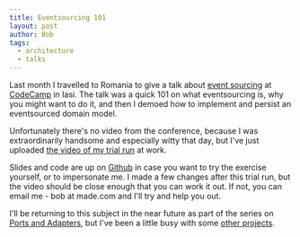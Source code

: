 ```yaml
---
title: Eventsourcing 101
layout: post
author: Bob
tags:
  - architecture
  - talks
---
```


Last month I travelled to Romania to give a talk about
[event sourcing](https://martinfowler.com/eaaDev/EventSourcing.html) at
[CodeCamp](https://iasi.codecamp.ro/) in Iasi. The talk was a quick 101 on what
eventsourcing is, why you might want to do it, and then I demoed how to implement and
persist an eventsourced domain model.

Unfortunately there's no video from the conference, because I was extraordinarily
handsome and especially witty that day, but I've just uploaded
[the video of my trial run](https://www.youtube.com/watch?v=0l8vuYaaBUs&feature=youtu.be)
at work.

Slides and code are up on [Github](https://github.com/bobthemighty/eventsourcing-101) in
case you want to try the exercise yourself, or to impersonate me. I made a few changes
after this trial run, but the video should be close enough that you can work it out. If
not, you can email me - bob at made.com and I'll try and help you out.

I'll be returning to this subject in the near future as part of the series on
[Ports and Adapters](https://io.made.com/introducing-command-handler/), but I've been a
little busy with some [other projects](https://github.com/madedotcom/photon-pump).
